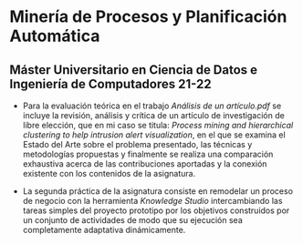 # Minería de Procesos y Planificación Automática

## Máster Universitario en Ciencia de Datos e Ingeniería de Computadores 21-22

* Para la evaluación teórica en el trabajo *Análisis de un artículo.pdf* se incluye la revisión, análisis y crítica de un artículo de investigación de libre elección, que en mi caso se titula: *Process mining and hierarchical clustering to help intrusion alert visualization*, en el que se examina el Estado del Arte sobre el problema presentado, las técnicas y metodologías propuestas y finalmente se realiza una comparación exhaustiva acerca de las contribuciones aportadas y la conexión existente con los contenidos de la asignatura.

* La segunda práctica de la asignatura consiste en remodelar un proceso de negocio con la herramienta *Knowledge Studio* intercambiando las tareas simples del proyecto prototipo por los objetivos construidos por un conjunto de actividades de modo que su ejecución sea completamente adaptativa dinámicamente.